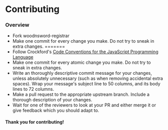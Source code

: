 # Contributing

### Overview

* Fork woodnsword-registrar
* Make one commit for every change you make. Do not try to sneak in
  extra changes.
=======
* Follow Crockford's [Code Conventions for the JavaScript
  Programming Language](http://javascript.crockford.com/code.html)
* Make one commit for every atomic change you make. Do not try to sneak
  in extra changes.
* Write an thoroughly descriptive commit message for your changes,
  unless absolutely unnecessary (such as when removing accidental extra
  spaces). Wrap your message's subject line to 50 columns, and its body
  lines to 72 columns.
* Make a pull request to the appropriate upstream branch. Include a
  thorough description of your changes.
* Wait for one of the reviewers to look at your PR and either merge it
  or give feedback which you should adapt to.


#### Thank you for contributing!
